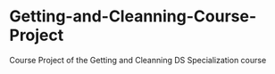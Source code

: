 # Getting-and-Cleanning-Course-Project
Course Project of the Getting and Cleanning DS Specialization course
